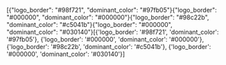 [{"logo_border": "#98f721", "dominant_color": "#97fb05"}{"logo_border": "#000000", "dominant_color": "#000000"}{"logo_border": "#98c22b", "dominant_color": "#c5041b"}{"logo_border": "#000000", "dominant_color": "#030140"}[{'logo_border': '#98f721', 'dominant_color': '#97fb05'}, {'logo_border': '#000000', 'dominant_color': '#000000'}, {'logo_border': '#98c22b', 'dominant_color': '#c5041b'}, {'logo_border': '#000000', 'dominant_color': '#030140'}]